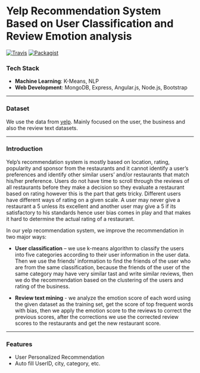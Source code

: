 # Yelp Recommendation System Based on User Classification and Review Emotion analysis
[![Travis](https://img.shields.io/travis/rust-lang/rust.svg)]()
[![Packagist](https://img.shields.io/packagist/l/doctrine/orm.svg)]()

### Tech Stack
* **Machine Learning**: K-Means, NLP  
* **Web Development**: MongoDB, Express, Angular.js, Node.js, Bootstrap

***

### Dataset

We use the data from [yelp](https://www.yelp.com/dataset). Mainly focused on the user, the business and also the review text datasets.

***


### Introduction


Yelp’s recommendation system is mostly based on location, rating, popularity and sponsor from the restaurants and it cannot identify a user’s preferences and identify other similar users’ and/or restaurants that match his/her preference. Users do not have time to scroll through the reviews of all restaurants before they make a decision so they evaluate a restaurant based on rating however this is the part that gets tricky. Different users have different ways of rating on a given scale. A user may never give a restaurant a 5 unless its excellent and another user may give a 5 if its satisfactory to his standards hence user bias comes in play and that makes it hard to determine the actual rating of a restaurant.


In our yelp recommendation system, we improve the recommendation in two major ways:
    
* **User classification** – we use k-means algorithm to classify the users into five categories according to their user information in the user data. Then we use the friends’ information to find the friends of the user who are from the same classification, because the friends of the user of the same category may have very similar tast and write similar reviews, then we do the recommendation based on the clustering of the users and rating of the business.   
 
* **Review text mining** - we analyze the emotion score of each word using the given dataset as the training set, get the score of top frequent words with bias, then we apply the emotion score to the reviews to correct the previous scores, after the corrections we use the corrected review scores to the restaurants and get the new restaurant score.

***

### Features

* User Personalized Recommendation
* Auto fill UserID, city, category, etc.
